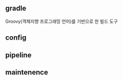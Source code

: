 <h2>gradle</h2> 
Groovy(객체지향 프로그래밍 언어)를 기반으로 한 빌드 도구
<h2>config</h2> 
<h2>pipeline</h2> 
<h2>maintenence </h2> 
